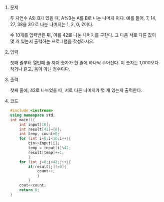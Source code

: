 1. 문제

   두 자연수 A와 B가 있을 때, A%B는 A를 B로 나눈 나머지 이다. 예를 들어, 7, 14, 27, 38을 3으로 나눈 나머지는 1, 2, 0, 2이다. 

   수 10개를 입력받은 뒤, 이를 42로 나눈 나머지를 구한다. 그 다음 서로 다른 값이 몇 개 있는지 출력하는 프로그램을 작성하시오.

2. 입력

   첫째 줄부터 열번째 줄 까지 숫자가 한 줄에 하나씩 주어진다. 이 숫자는 1,000보다 작거나 같고, 음이 아닌 정수이다.

3. 출력

   첫째 줄에, 42로 나누었을 때, 서로 다른 나머지가 몇 개 있는지 출력한다.

4. 코드

   ```c++
   #include <iostream>
   using namespace std;
   int main(){
       int input[10];
       int result[42]={0};
       int temp, count=0;
       for (int i=0;i<10;i++){
           cin>>input[i];
           temp = input[i]%42;
           result[temp]+=1;
           }
       for (int j=0;j<42;j++){
           if(result[j]!=0){
               count++;
               }
           }
       cout<<count;
       return 0;
   }
   ```

   